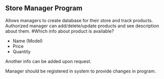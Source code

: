 ## Store Manager Program
Allows managers to create database for their store and track products. Authorized manager can add/delete/update products and see description about them. 
#Which info about product is available?
- Name (Model)
- Price
- Quantity

Another info can be added upon request.

Manager should be registered in system to provide changes in program. 
